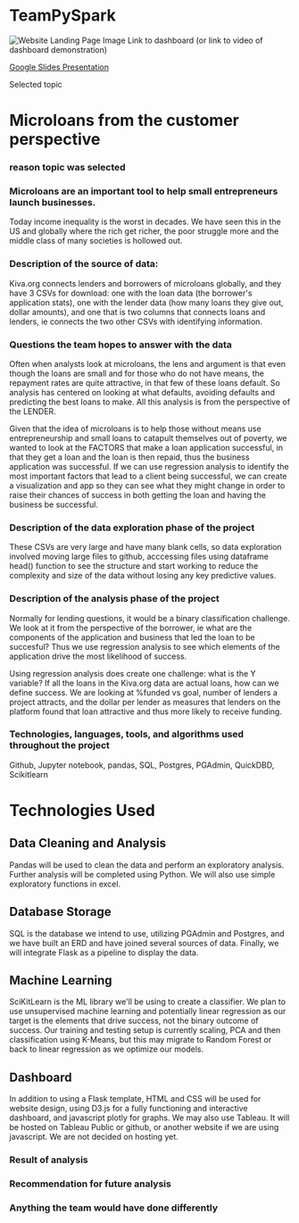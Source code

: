# TeamPySpark

![Website Landing Page Image](LP.png)
 Link to dashboard (or link to video of dashboard demonstration)

 [Google Slides Presentation](https://docs.google.com/presentation/d/1_PMTb9D7JATLUvOpR_WDij9qfOgb7B80TdIEhfzbzYs/edit?usp=sharing)

Selected topic
# Microloans from the customer perspective

### reason topic was selected
### Microloans are an important tool to help small entrepreneurs launch businesses.  
Today income inequality is the worst in decades.  We have seen this in the US and globally where the rich get richer, the poor struggle more and the middle class of many societies is hollowed out.  

### Description of the source of data:

Kiva.org connects lenders and borrowers of microloans globally, and they have 3 CSVs for download: one with the loan data (the borrower's application stats), one with the lender data (how many loans they give out, dollar amounts), and one that is two columns that connects loans and lenders, ie connects the two other CSVs with identifying information.

### Questions the team hopes to answer with the data

Often when analysts look at microloans, the lens and argument is that even though the loans are small and for those who do not have means, the repayment rates are quite attractive, in that few of these loans default.  So analysis has centered on looking at what defaults, avoiding defaults and predicting the best loans to make.  All this analysis is from the perspective of the LENDER.

Given that the idea of microloans is to help those without means use entrepreneurship and small loans to catapult themselves out of poverty, we wanted to look at the FACTORS that make a loan application successful, in that they get a loan and the loan is then repaid, thus the business application was successful.  If we can use regression analysis to identify the most important factors that lead to a client being successful, we can create a visualization and app so they can see what they might change in order to raise their chances of success in both getting the loan and having the business be successful.

### Description of the data exploration phase of the project

These CSVs are very large and have many blank cells, so data exploration involved moving large files to github, acccessing files using dataframe head() function to see the structure and start working to reduce the complexity and size of the data without losing any key predictive values.

### Description of the analysis phase of the project

Normally for lending questions, it would be a binary classification challenge.  We look at it from the perspective of the borrower, ie what are the components of the application and business that led the loan to be succesful?  Thus we use regression analysis to see which elements of the application drive the most likelihood of success.

Using regression analysis does create one challenge: what is the Y variable?  If all the loans in the Kiva.org data are actual loans, how can we define success.  We are looking at %funded vs goal, number of lenders a project attracts, and the dollar per lender as measures that lenders on the platform found that loan attractive and thus more likely to receive funding.

### Technologies, languages, tools, and algorithms used throughout the project

Github, Jupyter notebook, pandas, SQL, Postgres, PGAdmin, QuickDBD, Scikitlearn

# Technologies Used
## Data Cleaning and Analysis
Pandas will be used to clean the data and perform an exploratory analysis. Further analysis will be completed using Python.   We will also use simple exploratory functions in excel.

## Database Storage
SQL is the database we intend to use, utilizing PGAdmin and Postgres, and we have built an ERD and have joined several sources of data.  Finally, we will integrate Flask as a pipeline to display the data.

## Machine Learning
SciKitLearn is the ML library we'll be using to create a classifier. We plan to use unsupervised machine learning and potentially linear regression as our target is the elements that drive success, not the binary outcome of success.  Our training and testing setup is currently scaling, PCA and then classification using K-Means, but this may migrate to Random Forest or back to linear regression as we optimize our models.

## Dashboard
In addition to using a Flask template, HTML and CSS will be used for website design, using D3.js for a fully functioning and interactive dashboard, and javascript plotly for graphs. We may also use Tableau.  It will be hosted on Tableau Public or github, or another website if we are using javascript.  We are not decided on hosting yet.


### Result of analysis

### Recommendation for future analysis

### Anything the team would have done differently
